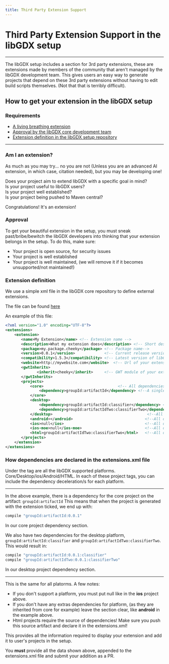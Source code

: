```yaml
---
title: Third Party Extension Support
---
```

# Third Party Extension Support in the libGDX setup
---
  
  
The libGDX setup includes a section for 3rd party extensions, these are extensions made by members of the community that aren't managed by the libGDX development team. This gives users an easy way to generate projects that depend on these 3rd party extensions without having to edit build scripts themselves. (Not that that is terribly difficult).

## How to get your extension in the libGDX setup
### Requirements
* [A living breathing extension](#am-i-an-extension)
* [Approval by the libGDX core development team](#approval)
* [Extension definition in the libGDX setup repository](#extension-definition)
  
----
  
### Am I an extension?
As much as you may try... no you are not (Unless you are an advanced AI extension, in which case, citation needed), but you may be developing one! 

Does your project aim to extend libGDX with a specific goal in mind?  
Is your project useful to libGDX users?  
Is your project well established?  
Is your project being pushed to Maven central?  

Congratulations! It's an extension!

 
### Approval
To get your beautiful extension in the setup, you must sneak past/bribe/bewitch the libGDX developers into thinking that your extension belongs in the setup. To do this, make sure:

* Your project is open source, for security issues
* Your project is well established
* Your project is well maintained, (we will remove it if it becomes unsupported/not maintained!)

### Extension definition
We use a simple xml file in the libGDX core repository to define external extensions.

The file can be found [here](https://github.com/libgdx/libgdx/blob/master/extensions/gdx-setup/src/com/badlogic/gdx/setup/data/extensions.xml)

An example of this file:
```xml
<?xml version="1.0" encoding="UTF-8"?>
<extensions>
    <extension>
       <name>My Extension</name> <!-- Extension name -->
       <description>What my extension does</description> <!-- Short description of your extension-->
       <package>my.package.cheeky</package> <!-- Package name-->
       <version>0.0.1</version>             <!-- Current release version of your extension-->
       <compatibility>1.5.3</compatibility> <!-- Latest version of libGDX your extension is compatible with-->
       <website>http://mywebsite.com</website>  <!-- Url of your extension, either your extension website/github-->
       <gwtInherits>
              <inherit>cheeky</inherit>     <!-- GWT module of your extension, for the HTML project -->
       </gwtInherits>
       <projects>
           <core>                                 <!-- All dependencies for the core project-->
               <dependency>groupId:artifactId</dependency> <!--A single dependency-->
           </core>
           <desktop>
               <dependency>groupId:artifactId:classifier</dependency> <!--Multiple dependencies -->
               <dependency>groupId:artifactIdTwo:classifierTwo</dependency> <!--Multiple dependencies -->
           </desktop>                                          <!--All dependencies for the desktop project-->
           <android></android>                                <!--All dependencies for the android project-->
           <ios>null</ios>                                    <!--All dependencies for the ios project-->
           <ios-moe>null</ios-moe>                            <!--All dependencies for the ios-moe project-->
           <html>groupId:artifactIdTwo:classifierTwo</html>   <!--All dependencies for the html project-->
       </projects>
    </extension>
</extensions>
```  

### How dependencies are declared in the extensions.xml file
Under the <projects> tag are all the libGDX supported platforms. Core/Desktop/ios/Android/HTML. In each of these project tags, you can include the dependency deceleration/s for each platform.

----
In the above example, there is a dependency for the core project on the artifact: `groupId:artifactId`
This means that when the project is generated with the extension ticked, we end up with:
```groovy
compile "groupId:artifactId:0.0.1"
```
In our core project dependency section.

We also have two dependencies for the desktop platform, `groupId:artifactId:classifier` and `groupId:artifactIdTwo:classifierTwo`.
This would result in:
```groovy
compile "groupId:artifactId:0.0.1:classifier"
compile "groupId:artifactIdTwo:0.0.1:classifierTwo"
```
In our desktop project dependency section.

---

This is the same for all platorms.
A few notes:

* If you don't support a platform, you must put null like in the __ios__ project above.
* If you don't have any extras dependencies for platform, (as they are inherited from core for example) leave the section clear, like __android__ in the example above.
* Html projects require the source of dependencies! Make sure you push this source artifact and declare it in the extensions.xml!

This provides all the information required to display your extension and add it to user's projects in the setup.


You __must__ provide all the data shown above, appended to the extensions.xml file and submit your addition as a PR.




